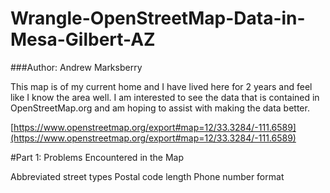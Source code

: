 # Wrangle-OpenStreetMap-Data-in-Mesa-Gilbert-AZ

###Author: Andrew Marksberry

This map is of my current home and I have lived here for 2 years and feel like I know the area well.  I am interested to see the data that is contained in OpenStreetMap.org and am hoping to assist with making the data better.

[https://www.openstreetmap.org/export#map=12/33.3284/-111.6589](https://www.openstreetmap.org/export#map=12/33.3284/-111.6589)

#Part 1: Problems Encountered in the Map

Abbreviated street types
Postal code length
Phone number format
